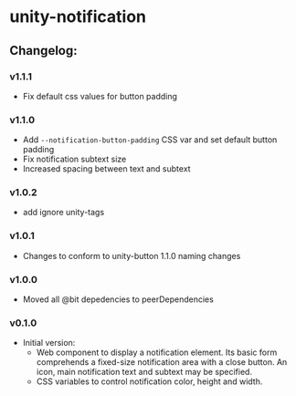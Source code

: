 # unity-notification

## Changelog:

### v1.1.1
- Fix default css values for button padding

### v1.1.0
- Add `--notification-button-padding` CSS var and set default button padding
- Fix notification subtext size
- Increased spacing between text and subtext

### v1.0.2
- add ignore unity-tags

### v1.0.1
- Changes to conform to unity-button 1.1.0 naming changes

### v1.0.0
- Moved all @bit depedencies to peerDependencies

### v0.1.0
- Initial version:
  - Web component to display a notification element. Its basic form comprehends a fixed-size notification area with a close button. An icon, main notification text and subtext may be specified.
  - CSS variables to control notification color, height and width.
